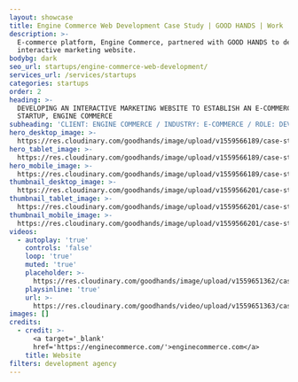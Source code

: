 ```yaml
---
layout: showcase
title: Engine Commerce Web Development Case Study | GOOD HANDS | Work
description: >-
  E-commerce platform, Engine Commerce, partnered with GOOD HANDS to develop an
  interactive marketing website.
bodybg: dark
seo_url: startups/engine-commerce-web-development/
services_url: /services/startups
categories: startups
order: 2
heading: >-
  DEVELOPING AN INTERACTIVE MARKETING WEBSITE TO ESTABLISH AN E-COMMERCE
  STARTUP, ENGINE COMMERCE
subheading: 'CLIENT: ENGINE COMMERCE / INDUSTRY: E-COMMERCE / ROLE: DEVELOPMENT'
hero_desktop_image: >-
  https://res.cloudinary.com/goodhands/image/upload/v1559566189/case-studies/engine-commerce/case-study-engine-commerce-1280px_bgykn3.jpg
hero_tablet_image: >-
  https://res.cloudinary.com/goodhands/image/upload/v1559566189/case-studies/engine-commerce/case-study-engine-commerce-768px_dj2kgn.jpg
hero_mobile_image: >-
  https://res.cloudinary.com/goodhands/image/upload/v1559566189/case-studies/engine-commerce/case-study-engine-commerce-360px_ti2v1b.jpg
thumbnail_desktop_image: >-
  https://res.cloudinary.com/goodhands/image/upload/v1559566201/case-studies/engine-commerce/engine-commerce-thumbnail-1280px_gudafi.jpg
thumbnail_tablet_image: >-
  https://res.cloudinary.com/goodhands/image/upload/v1559566201/case-studies/engine-commerce/engine-commerce-thumbnail-768px_qlexkf.jpg
thumbnail_mobile_image: >-
  https://res.cloudinary.com/goodhands/image/upload/v1559566201/case-studies/engine-commerce/engine-commerce-thumbnail-360px_fa94zb.jpg
videos:
  - autoplay: 'true'
    controls: 'false'
    loop: 'true'
    muted: 'true'
    placeholder: >-
      https://res.cloudinary.com/goodhands/image/upload/v1559651362/case-studies/engine-commerce/case-study-engine-commerce-01_m4xven.jpg
    playsinline: 'true'
    url: >-
      https://res.cloudinary.com/goodhands/video/upload/v1559651363/case-studies/engine-commerce/case-study-engine-commerce-01_e2mntc.mp4
images: []
credits:
  - credit: >-
      <a target='_blank'
      href='https://enginecommerce.com/'>enginecommerce.com</a>
    title: Website
filters: development agency
---
```


